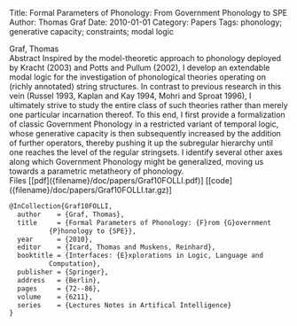 Title: Formal Parameters of Phonology: From Government Phonology to SPE
Author: Thomas Graf
Date: 2010-01-01
Category: Papers
Tags: phonology; generative capacity; constraints; modal logic

<div markdown class="authors">
Graf, Thomas
</div>

<div markdown class="abstract">
<span id="abstract-title">Abstract</span>
Inspired by the model-theoretic approach to phonology deployed by Kracht (2003) and Potts and Pullum (2002), I develop an extendable modal logic for the investigation of phonological theories operating on (richly annotated) string structures.
In contrast to previous research in this vein (Russel 1993, Kaplan and Kay 1994, Mohri and Sproat 1996), I ultimately strive to study the entire class of such theories rather than merely one particular incarnation thereof.
To this end, I first provide a formalization of classic Government Phonology in a restricted variant of temporal logic, whose generative capacity is then subsequently increased by the addition of further operators, thereby pushing it up the subregular hierarchy until one reaches the level of the regular stringsets.
I identify several other axes along which Government Phonology might be generalized, moving us towards a parametric metatheory of phonology.
</div>

<div markdown class="files">
<span id="files-title">Files</span>
[[pdf]({filename}/doc/papers/Graf10FOLLI.pdf)]
[[code]({filename}/doc/papers/Graf10FOLLI.tar.gz)]
</div>

~~~latex
@InCollection{Graf10FOLLI,
  author	= {Graf, Thomas},
  title		= {Formal Parameters of Phonology: {F}rom {G}overnment
		  {P}honology to {SPE}},
  year		= {2010},
  editor	= {Icard, Thomas and Muskens, Reinhard},
  booktitle	= {Interfaces: {E}xplorations in Logic, Language and
		  Computation},
  publisher	= {Springer},
  address	= {Berlin},
  pages		= {72--86},
  volume	= {6211},
  series	= {Lectures Notes in Artifical Intelligence}
}
~~~
